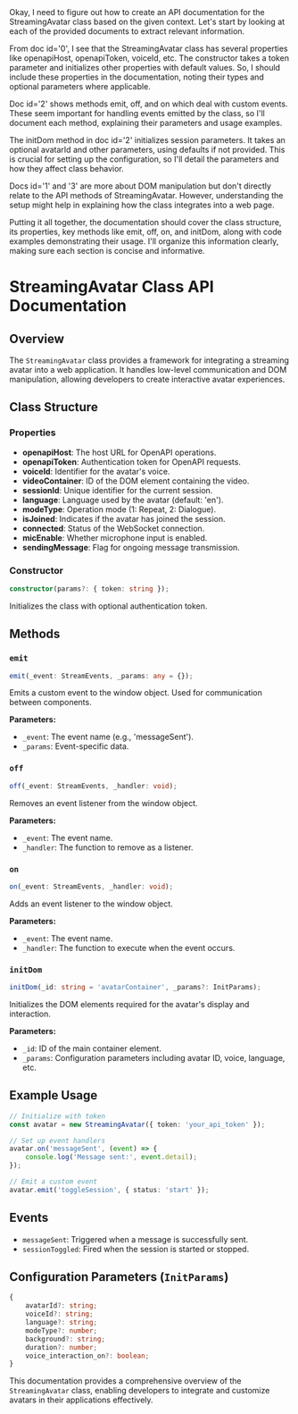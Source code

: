 <think>
Okay, I need to figure out how to create an API documentation for the StreamingAvatar class based on the given context. Let's start by looking at each of the provided documents to extract relevant information.

From doc id='0', I see that the StreamingAvatar class has several properties like openapiHost, openapiToken, voiceId, etc. The constructor takes a token parameter and initializes other properties with default values. So, I should include these properties in the documentation, noting their types and optional parameters where applicable.

Doc id='2' shows methods emit, off, and on which deal with custom events. These seem important for handling events emitted by the class, so I'll document each method, explaining their parameters and usage examples.

The initDom method in doc id='2' initializes session parameters. It takes an optional avatarId and other parameters, using defaults if not provided. This is crucial for setting up the configuration, so I'll detail the parameters and how they affect class behavior.

Docs id='1' and '3' are more about DOM manipulation but don't directly relate to the API methods of StreamingAvatar. However, understanding the setup might help in explaining how the class integrates into a web page.

Putting it all together, the documentation should cover the class structure, its properties, key methods like emit, off, on, and initDom, along with code examples demonstrating their usage. I'll organize this information clearly, making sure each section is concise and informative.
</think>

# StreamingAvatar Class API Documentation

## Overview
The `StreamingAvatar` class provides a framework for integrating a streaming avatar into a web application. It handles low-level communication and DOM manipulation, allowing developers to create interactive avatar experiences.

## Class Structure

### Properties
- **openapiHost**: The host URL for OpenAPI operations.
- **openapiToken**: Authentication token for OpenAPI requests.
- **voiceId**: Identifier for the avatar's voice.
- **videoContainer**: ID of the DOM element containing the video.
- **sessionId**: Unique identifier for the current session.
- **language**: Language used by the avatar (default: 'en').
- **modeType**: Operation mode (1: Repeat, 2: Dialogue).
- **isJoined**: Indicates if the avatar has joined the session.
- **connected**: Status of the WebSocket connection.
- **micEnable**: Whether microphone input is enabled.
- **sendingMessage**: Flag for ongoing message transmission.

### Constructor
```typescript
constructor(params?: { token: string });
```
Initializes the class with optional authentication token.

## Methods

### `emit`
```typescript
emit(_event: StreamEvents, _params: any = {});
```
Emits a custom event to the window object. Used for communication between components.

**Parameters:**
- `_event`: The event name (e.g., 'messageSent').
- `_params`: Event-specific data.

### `off`
```typescript
off(_event: StreamEvents, _handler: void);
```
Removes an event listener from the window object.

**Parameters:**
- `_event`: The event name.
- `_handler`: The function to remove as a listener.

### `on`
```typescript
on(_event: StreamEvents, _handler: void);
```
Adds an event listener to the window object.

**Parameters:**
- `_event`: The event name.
- `_handler`: The function to execute when the event occurs.

### `initDom`
```typescript
initDom(_id: string = 'avatarContainer', _params?: InitParams);
```
Initializes the DOM elements required for the avatar's display and interaction.

**Parameters:**
- `_id`: ID of the main container element.
- `_params`: Configuration parameters including avatar ID, voice, language, etc.

## Example Usage
```typescript
// Initialize with token
const avatar = new StreamingAvatar({ token: 'your_api_token' });

// Set up event handlers
avatar.on('messageSent', (event) => {
    console.log('Message sent:', event.detail);
});

// Emit a custom event
avatar.emit('toggleSession', { status: 'start' });
```

## Events
- `messageSent`: Triggered when a message is successfully sent.
- `sessionToggled`: Fired when the session is started or stopped.

## Configuration Parameters (`InitParams`)
```typescript
{
    avatarId?: string;
    voiceId?: string;
    language?: string;
    modeType?: number;
    background?: string;
    duration?: number;
    voice_interaction_on?: boolean;
}
```

This documentation provides a comprehensive overview of the `StreamingAvatar` class, enabling developers to integrate and customize avatars in their applications effectively.
